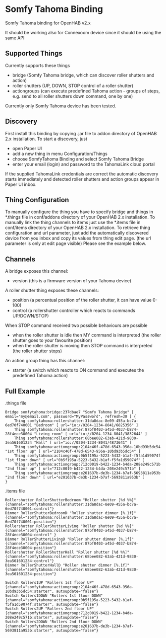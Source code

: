 # Somfy Tahoma Binding
Somfy Tahoma binding for OpenHAB v2.x

It should be working also for Connexoom device since it should be using the same API
## Supported Things

Currently supports these things
- bridge (Somfy Tahoma bridge, which can discover roller shutters and action)
- roller shutters (UP, DOWN, STOP control of a roller shutter)
- actiongroups (can execute predefined Tahoma action - groups of steps, e.g. send to all roller shutters down command, one by one)

Currently only Somfy Tahoma device has been tested.

## Discovery

First install this binding by copying .jar file to addon directory of OpenHAB 2.x installation.
To start a discovery, just 
- open Paper UI
- add a new thing in menu Configuration/Things
- choose SomfyTahoma Binding and select Somfy Tahoma Bridge
- enter your email (login) and password to the TahomaLink cloud portal
 
If the supplied TahomaLink credentials are correct the automatic discovery starts immediately and detected roller shutters and action groups appear in Paper UI inbox. 

## Thing Configuration

To manually configure the thing you have to specify bridge and things in *.things file in conf/addons directory of your OpenHAB 2.x installation.
To manually link the thing channels to items just use the *.items file in conf/items directory of your OpenHAB 2.x installation. 
To retrieve thing configuration and url parameter, just add the automatically discovered device from you inbox and copy its values from thing edit page. (the url parameter is only at edit page visible)
Please see the example below.

## Channels

A bridge exposes this channel:
- version (this is a firmware version of your Tahoma device)

A roller shutter thing exposes these channels:
- position (a percentual position of the roller shutter, it can have value 0-100)
- control (a rollershutter controller which reacts to commands UP/DOWN/STOP)

When STOP command received two possible behaviours are possible
- when the roller shutter is idle then MY command is interpreted (the roller shutter goes to your favourite position)
- when the roller shutter is moving then STOP command is interpreted (the roller shutter stops)

An action group thing has this channel:
- starter (a switch which reacts to ON command and executes the predefined Tahoma action)

## Full Example

.things file
```
Bridge somfytahoma:bridge:237dbae7 "Somfy Tahoma Bridge" [ email="my@email.com", password="MyPassword", refresh=30 ] {
    Thing somfytahoma:rollershutter:31da8dac-8e09-455a-bc7a-6ed70f740001 "Bedroom" [ url="io://0204-1234-8041/6825356" ]
    Thing somfytahoma:rollershutter:87bf0403-a45d-4037-b874-28f4ece30004 "Living room" [ url="io://0204-1234-8041/3832644" ]
    Thing somfytahoma:rollershutter:68bee082-63ab-421d-9830-3ea561601234 "Hall" [ url="io://0204-1234-8041/4873641" ]
    Thing somfytahoma:actiongroup:2104c46f-478d-6543-956a-10bd93b5dc54 "1st floor up" [ url="2104c46f-478d-6543-956a-10bd93b5dc54" ]
    Thing somfytahoma:actiongroup:0b5f195a-5223-5432-b1af-f5fa1d59074f "1st floor down" [ url="0b5f195a-5223-5432-b1af-f5fa1d59074f" ]
    Thing somfytahoma:actiongroup:712c0019-b422-1234-b4da-208e249c571b "2nd floor up" [ url="712c0019-b422-1234-b4da-208e249c571b" ]
    Thing somfytahoma:actiongroup:e201637b-de3b-1234-b7af-5693811a953b "2nd floor down" [ url="e201637b-de3b-1234-b7af-5693811a953b" ]
}
```
.items file
```
Rollershutter RollerShutterBedroom "Roller shutter [%d %%]"  {channel="somfytahoma:rollershutter:31da8dac-8e09-455a-bc7a-6ed70f740001:control"}
Dimmer RollerShutterBedroomD "Roller shutter dimmer [%.1f]"  {channel="somfytahoma:rollershutter:31da8dac-8e09-455a-bc7a-6ed70f740001:position"}
Rollershutter RollerShutterLiving "Roller shutter [%d %%]"  {channel="somfytahoma:rollershutter:87bf0403-a45d-4037-b874-28f4ece30004:control" }
Dimmer RollerShutterLivingD "Roller shutter dimmer [%.1f]"  {channel="somfytahoma:rollershutter:87bf0403-a45d-4037-b874-28f4ece30004:position"}
Rollershutter RollerShutterHall "Roller shutter [%d %%]"  {channel="somfytahoma:rollershutter:68bee082-63ab-421d-9830-3ea561601234:control"}
Dimmer RollerShutterHallD "Roller shutter dimmer [%.1f]"  {channel="somfytahoma:rollershutter:68bee082-63ab-421d-9830-3ea561601234:position"}

Switch Rollers1UP "Rollers 1st floor UP" {channel="somfytahoma:actiongroup:2104c46f-478d-6543-956a-10bd93b5dc54:starter", autoupdate="false"}
Switch Rollers1DOWN "Rollers 1st floor DOWN" {channel="somfytahoma:actiongroup:0b5f195a-5223-5432-b1af-f5fa1d59074f:starter", autoupdate="false"}
Switch Rollers2UP "Rollers 2nd floor UP" {channel="somfytahoma:actiongroup:712c0019-b422-1234-b4da-208e249c571b:starter", autoupdate="false"}
Switch Rollers2DOWN "Rollers 2nd floor DOWN" {channel="somfytahoma:actiongroup:e201637b-de3b-1234-b7af-5693811a953b:starter", autoupdate="false"}

```